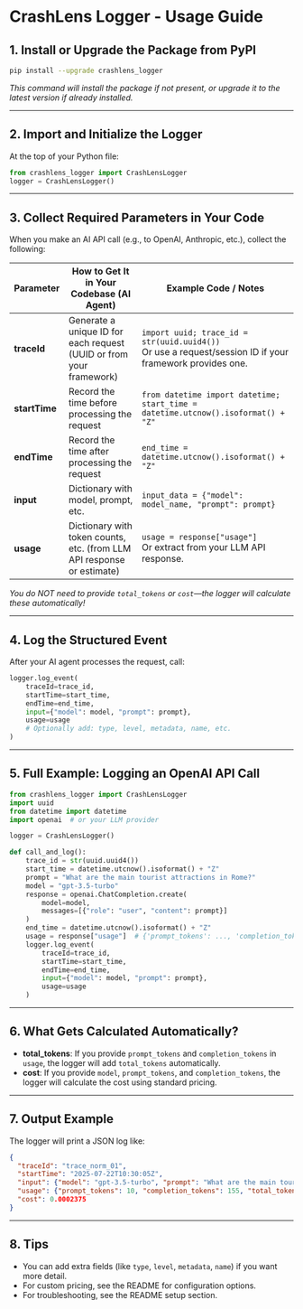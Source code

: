 # CrashLens Logger - Usage Guide

## 1. Install or Upgrade the Package from PyPI

```bash
pip install --upgrade crashlens_logger
```

*This command will install the package if not present, or upgrade it to the latest version if already installed.*

---

## 2. Import and Initialize the Logger

At the top of your Python file:

```python
from crashlens_logger import CrashLensLogger
logger = CrashLensLogger()
```

---

## 3. Collect Required Parameters in Your Code

When you make an AI API call (e.g., to OpenAI, Anthropic, etc.), collect the following:

| Parameter   | How to Get It in Your Codebase (AI Agent)                                   | Example Code / Notes                                 |
|-------------|-----------------------------------------------------------------------------|------------------------------------------------------|
| **traceId** | Generate a unique ID for each request (UUID or from your framework)         | `import uuid; trace_id = str(uuid.uuid4())`<br>Or use a request/session ID if your framework provides one. |
| **startTime** | Record the time before processing the request                             | `from datetime import datetime; start_time = datetime.utcnow().isoformat() + "Z"` |
| **endTime** | Record the time after processing the request                                | `end_time = datetime.utcnow().isoformat() + "Z"`     |
| **input**   | Dictionary with model, prompt, etc.                                         | `input_data = {"model": model_name, "prompt": prompt}` |
| **usage**   | Dictionary with token counts, etc. (from LLM API response or estimate)      | `usage = response["usage"]`<br>Or extract from your LLM API response. |

*You do NOT need to provide `total_tokens` or `cost`—the logger will calculate these automatically!*

---

## 4. Log the Structured Event

After your AI agent processes the request, call:

```python
logger.log_event(
    traceId=trace_id,
    startTime=start_time,
    endTime=end_time,
    input={"model": model, "prompt": prompt},
    usage=usage
    # Optionally add: type, level, metadata, name, etc.
)
```

---

## 5. Full Example: Logging an OpenAI API Call

```python
from crashlens_logger import CrashLensLogger
import uuid
from datetime import datetime
import openai  # or your LLM provider

logger = CrashLensLogger()

def call_and_log():
    trace_id = str(uuid.uuid4())
    start_time = datetime.utcnow().isoformat() + "Z"
    prompt = "What are the main tourist attractions in Rome?"
    model = "gpt-3.5-turbo"
    response = openai.ChatCompletion.create(
        model=model,
        messages=[{"role": "user", "content": prompt}]
    )
    end_time = datetime.utcnow().isoformat() + "Z"
    usage = response["usage"]  # {'prompt_tokens': ..., 'completion_tokens': ...}
    logger.log_event(
        traceId=trace_id,
        startTime=start_time,
        endTime=end_time,
        input={"model": model, "prompt": prompt},
        usage=usage
    )
```

---

## 6. What Gets Calculated Automatically?

- **total_tokens**: If you provide `prompt_tokens` and `completion_tokens` in `usage`, the logger will add `total_tokens` automatically.
- **cost**: If you provide `model`, `prompt_tokens`, and `completion_tokens`, the logger will calculate the cost using standard pricing.

---

## 7. Output Example

The logger will print a JSON log like:

```json
{
  "traceId": "trace_norm_01",
  "startTime": "2025-07-22T10:30:05Z",
  "input": {"model": "gpt-3.5-turbo", "prompt": "What are the main tourist attractions in Rome?"},
  "usage": {"prompt_tokens": 10, "completion_tokens": 155, "total_tokens": 165},
  "cost": 0.0002375
}
```

---

## 8. Tips
- You can add extra fields (like `type`, `level`, `metadata`, `name`) if you want more detail.
- For custom pricing, see the README for configuration options.
- For troubleshooting, see the README setup section.
